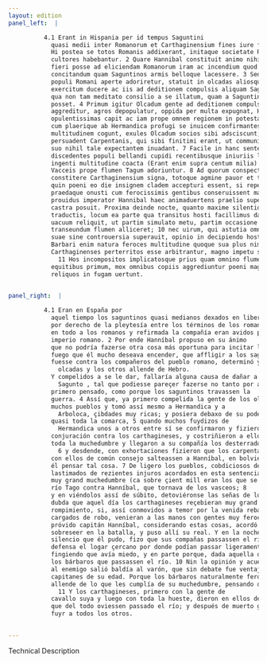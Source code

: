 ```yaml
---
layout: edition
panel_left:  |

          4.1 Erant in Hispania per id tempus Saguntini
            quasi medii inter Romanorum et Carthaginensium fines iure foederis in libertate relicti.
            Hi postea se totos Romanis addixerant, initaque societate Romani imperii fidissimi
            cultores habebantur. 2 Quare Hannibal constituit animo nihil opportunius
            fieri posse ad eliciendam Romanorum iram ac incendium quod sibi optatissimum erat
            concitandum quam Saguntinos armis belloque lacessere. 3 Sed priusquam socios
            populi Romani aperte adoriretur, statuit in olcadas aliosque trans Hiberum populos
            exercitum ducere ac iis ad deditionem compulsis aliquam Sagunto nocendi causam reperire,
            qua non tam meditato consilio a se illatum, quam a Saguntinis contractum bellum uideri
            posset. 4 Primum igitur Olcadum gente ad deditionem compulsa, Vacceos deinde
            aggreditur, agros depopulatur, oppida per multa expugnat, Hermandicam et Arbocolam urbes
            opulentissimas capit ac iam prope omnem regionem in potestatem redegerat, 5
            cum plaerique ab Hermandica profugi se inuicem confirmantes aduersus poenum coniurant,
            multitudinem cogunt, exules Olcadum socios sibi adsciscunt; 6 deinde
            persuadent Carpentanis, qui sibi finitimi erant, ut communi consilio poenum in reditu
            suo nihil tale expectantem inuadant. 7 Facile in hanc sententiam
            discedentes populi bellandi cupidi recentibusque iniuriis lacessiti arma capiunt, ac
            ingenti multitudine coacta (Erant enim supra centum milia) Hannibalem redeuntem ex
            Vacceis prope flumen Tagum adoriuntur. 8 Ad quorum conspectum subito
            constitere Carthaginensium signa, totoque agmine pauor et trepidatio fuit. Nec ambigitur
            quin poeni eo die insignem cladem accepturi essent, si repentino hostium aduentu commoti
            praedaque onusti cum ferocissimis gentibus conseruissent manus. 9 Sed
            prouidus imperator Hannibal haec animaduertens praelio supersedere statuit atque ibi
            castra posuit. Proxima deinde nocte, quanto maxime silentio potuit, copiis amnem
            traductis, locum ea parte qua transitus hosti facillimus dabatur, ab omni praesidio
            uacuum reliquit, ut partim simulato metu, partim occasione oblata barbaros ad
            transeundum flumen alliceret; 10 nec uirum, qui astutia omnes duces aetatis
            suae sine controuersia superauit, opinio in decipiendo hoste consiliumque fefellit.
            Barbari enim natura feroces multitudine quoque sua plus nimio fidentes, dum
            Carthaginenses perterritos esse arbitrantur, magno impetu se in aquam proiiciunt.
              11 Hos incompositos implicatosque prius quam omnino flumen traiiciant,
            equitibus primum, mox omnibus copiis aggrediuntur poeni magnoque eorum numero interfecto
            reliquos in fugam uertunt.
        

panel_right:  |

          4.1 Eran en España por
            aquel tiempo los saguntinos quasi medianos dexados en libertad
            por derecho de la pleytesía entre los términos de los romanos y de los carthagineses. Y estos saguntinos después se llegaron
            en todo a los romanos y refirmada la compañía eran avidos por muy leales honradores del
            imperio romano. 2 Por ende Hanníbal propuso en su ánimo
            que no podría fazerse otra cosa más oportuna para incitar la yra de los romanos y el
            fuego que él mucho deseava encender, que affligir a los saguntinos con armas y con guerra. 3 Mas antes que de manifiesto
            fuesse contra los compañeros del pueblo romano, determinó yr con la hueste contra los
              olcadas y los otros allende de Hebro.
            Y compelidos a se le dar, fallaría alguna causa de dañar a
              Sagunto , tal que podiesse pareçer fazerse no tanto por acuerdo
            primero pensado, como porque los saguntinos travassen la
            guerra. 4 Assí que, ya primero compelida la gente de los olcadas que se le diesse, luego fue contra los vasceos y taloles los campos y tomoles por fuerça
            muchos pueblos y tomó assí mesmo a Hermandica y a
              Arboloca, çibdades muy ricas; y posiera debaxo de su poderío ya
            quasi toda la comarca, 5 quando muchos fuydizos de
              Hermandica unos a otros entre sí se confirmaron y fizieron
            conjuración contra los carthagineses, y costriñieron a ello
            toda la muchedumbre y llegaron a su compañía los desterrados de los olcadas;
              6 y desdende, con exhortaciones fizieron que los carpentanos que comarcavan
            con ellos de común consejo salteassen a Hanníbal, en bolviendo, sin
            él pensar tal cosa. 7 De ligero los pueblos, cobdiciosos de guerra y
            lastimados de rezientes injuros acordados en esta sentencia, tomaron armas y, juntada
            muy grand muchedumbre (ca sobre çient mill eran los que se juntaron), salieron çerca del
            río Tago contra Hanníbal, que tornava de los vasceos; 8
            y en viéndolos assí de súbito, detoviéronse las señas de los carthagineses y ovo en toda la hueste encaminada pavor y rebuelta. Y non se
            dubda que aquel día los carthagineses reçebieran muy grand
            rompimiento, si, assí conmovidos a temor por la venida rebatada de los enemigos y
            cargados de robo, venieran a las manos con gentes muy feroces. 9 Pero el
            próvido capitán Hanníbal, considerando estas cosas, acordó
            sobreseer en la batalla, y puso allí su real. Y en la noche seguiente, con el mayor
            silencio que él pudo, fizo que sus compañas passassen el río, y dexó vazío de toda
            defensa el logar çercano por donde podían passar ligeramente los enemigos, en parte
            fingiendo que avía miedo, y en parte porque, dada aquella occasión, podiesse atraer a
            los bárbaros que passassen el río. 10 Nin la opinión y acuerdo para engañar
            al enemigo salió baldía al varón, que sin debate fue ventajoso en astucia a todos los
            capitanes de su edad. Porque los bárbaros naturalmente feroces y que confiavan mucho
            allende de lo que les cumplía de su muchedumbre, pensando que los carthagineses yvan espantados, a grand priessa se lançaron al agua.
              11 Y los carthagineses, primero con la gente de
            cavallo suya y luego con toda la hueste, dieron en ellos desordenados y rebueltos antes
            que del todo oviessen passado el río; y después de muerto grand número d'ellos fizieron
            fuyr a todos los otros.
        

---
```


 Technical Description 

        